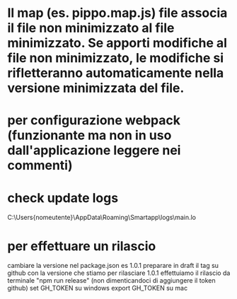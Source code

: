 # Il map (es. pippo.map.js) file associa il file non minimizzato al file minimizzato. Se apporti modifiche al file non minimizzato, le modifiche si rifletteranno automaticamente nella versione minimizzata del file.


# per configurazione webpack (funzionante ma non in uso dall'applicazione leggere nei commenti)

# check update logs
C:\Users\{nomeutente}\AppData\Roaming\Smartapp\logs\main.lo

# per effettuare un rilascio
cambiare la versione nel package.json es 1.0.1
preparare in draft il tag su github con la versione che stiamo per rilasciare 1.0.1
effettuiamo il rilascio da terminale "npm run release" (non dimenticandoci di aggiungere il token github)
set GH_TOKEN  su windows
export GH_TOKEN su mac

